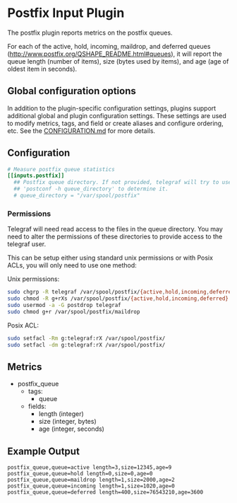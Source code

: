# Postfix Input Plugin

The postfix plugin reports metrics on the postfix queues.

For each of the active, hold, incoming, maildrop, and deferred queues
(<http://www.postfix.org/QSHAPE_README.html#queues>), it will report the queue
length (number of items), size (bytes used by items), and age (age of oldest
item in seconds).

## Global configuration options <!-- @/docs/includes/plugin_config.md -->

In addition to the plugin-specific configuration settings, plugins support
additional global and plugin configuration settings. These settings are used to
modify metrics, tags, and field or create aliases and configure ordering, etc.
See the [CONFIGURATION.md][CONFIGURATION.md] for more details.

[CONFIGURATION.md]: ../../../docs/CONFIGURATION.md

## Configuration

```toml @sample.conf
# Measure postfix queue statistics
[[inputs.postfix]]
  ## Postfix queue directory. If not provided, telegraf will try to use
  ## 'postconf -h queue_directory' to determine it.
  # queue_directory = "/var/spool/postfix"
```

### Permissions

Telegraf will need read access to the files in the queue directory.  You may
need to alter the permissions of these directories to provide access to the
telegraf user.

This can be setup either using standard unix permissions or with Posix ACLs,
you will only need to use one method:

Unix permissions:

```sh
sudo chgrp -R telegraf /var/spool/postfix/{active,hold,incoming,deferred}
sudo chmod -R g+rXs /var/spool/postfix/{active,hold,incoming,deferred}
sudo usermod -a -G postdrop telegraf
sudo chmod g+r /var/spool/postfix/maildrop
```

Posix ACL:

```sh
sudo setfacl -Rm g:telegraf:rX /var/spool/postfix/
sudo setfacl -dm g:telegraf:rX /var/spool/postfix/
```

## Metrics

- postfix_queue
  - tags:
    - queue
  - fields:
    - length (integer)
    - size (integer, bytes)
    - age (integer, seconds)

## Example Output

```shell
postfix_queue,queue=active length=3,size=12345,age=9
postfix_queue,queue=hold length=0,size=0,age=0
postfix_queue,queue=maildrop length=1,size=2000,age=2
postfix_queue,queue=incoming length=1,size=1020,age=0
postfix_queue,queue=deferred length=400,size=76543210,age=3600
```

